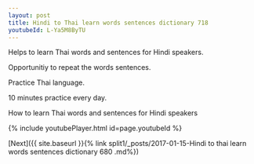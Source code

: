 ```yaml
---
layout: post
title: Hindi to Thai learn words sentences dictionary 718 
youtubeId: L-Ya5M8ByTU
---
```

 
 
Helps to learn Thai words and sentences for Hindi speakers.

Opportunitiy to repeat the words sentences. 

Practice Thai language. 
 
10 minutes practice every day. 
 
How to learn Thai words and sentences for Hindi speakers 
 
{% include youtubePlayer.html id=page.youtubeId %}
 
 
[Next]({{ site.baseurl }}{% link  split1/_posts/2017-01-15-Hindi to thai learn words sentences dictionary 680 .md%})
 
